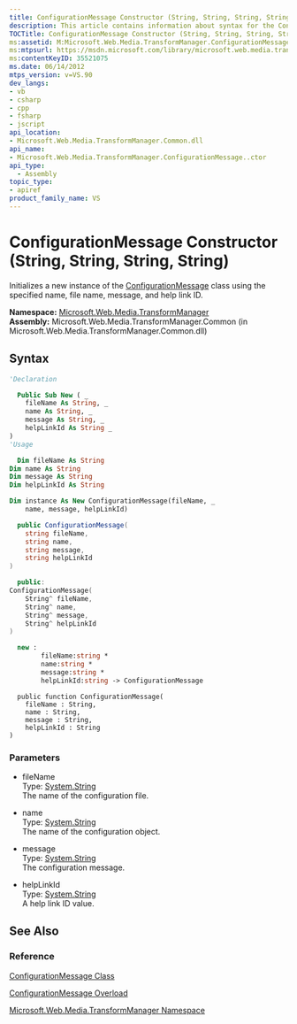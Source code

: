 ```yaml
---
title: ConfigurationMessage Constructor (String, String, String, String) (Microsoft.Web.Media.TransformManager)
description: This article contains information about syntax for the ConfigurationMessage constructor, with links to reference materials.
TOCTitle: ConfigurationMessage Constructor (String, String, String, String)
ms:assetid: M:Microsoft.Web.Media.TransformManager.ConfigurationMessage.#ctor(System.String,System.String,System.String,System.String)
ms:mtpsurl: https://msdn.microsoft.com/library/microsoft.web.media.transformmanager.configurationmessage.configurationmessage(v=VS.90)
ms:contentKeyID: 35521075
ms.date: 06/14/2012
mtps_version: v=VS.90
dev_langs:
- vb
- csharp
- cpp
- fsharp
- jscript
api_location:
- Microsoft.Web.Media.TransformManager.Common.dll
api_name:
- Microsoft.Web.Media.TransformManager.ConfigurationMessage..ctor
api_type:
  - Assembly
topic_type:
- apiref
product_family_name: VS
---
```


# ConfigurationMessage Constructor (String, String, String, String)

Initializes a new instance of the [ConfigurationMessage](configurationmessage-class-microsoft-web-media-transformmanager.md) class using the specified name, file name, message, and help link ID.

**Namespace:**  [Microsoft.Web.Media.TransformManager](microsoft-web-media-transformmanager-namespace.md)  
**Assembly:**  Microsoft.Web.Media.TransformManager.Common (in Microsoft.Web.Media.TransformManager.Common.dll)

## Syntax

```vb
'Declaration

  Public Sub New ( _
    fileName As String, _
    name As String, _
    message As String, _
    helpLinkId As String _
)
'Usage

  Dim fileName As String
Dim name As String
Dim message As String
Dim helpLinkId As String

Dim instance As New ConfigurationMessage(fileName, _
    name, message, helpLinkId)
```

```csharp
  public ConfigurationMessage(
    string fileName,
    string name,
    string message,
    string helpLinkId
)
```

```cpp
  public:
ConfigurationMessage(
    String^ fileName, 
    String^ name, 
    String^ message, 
    String^ helpLinkId
)
```

``` fsharp
  new : 
        fileName:string * 
        name:string * 
        message:string * 
        helpLinkId:string -> ConfigurationMessage
```

```jscript
  public function ConfigurationMessage(
    fileName : String, 
    name : String, 
    message : String, 
    helpLinkId : String
)
```

### Parameters

  - fileName  
    Type: [System.String](https://msdn.microsoft.com/library/s1wwdcbf)  
    The name of the configuration file.  

<!-- end list -->

  - name  
    Type: [System.String](https://msdn.microsoft.com/library/s1wwdcbf)  
    The name of the configuration object.  

<!-- end list -->

  - message  
    Type: [System.String](https://msdn.microsoft.com/library/s1wwdcbf)  
    The configuration message.  

<!-- end list -->

  - helpLinkId  
    Type: [System.String](https://msdn.microsoft.com/library/s1wwdcbf)  
    A help link ID value.  

## See Also

### Reference

[ConfigurationMessage Class](configurationmessage-class-microsoft-web-media-transformmanager.md)

[ConfigurationMessage Overload](configurationmessage-constructor-microsoft-web-media-transformmanager.md)

[Microsoft.Web.Media.TransformManager Namespace](microsoft-web-media-transformmanager-namespace.md)
